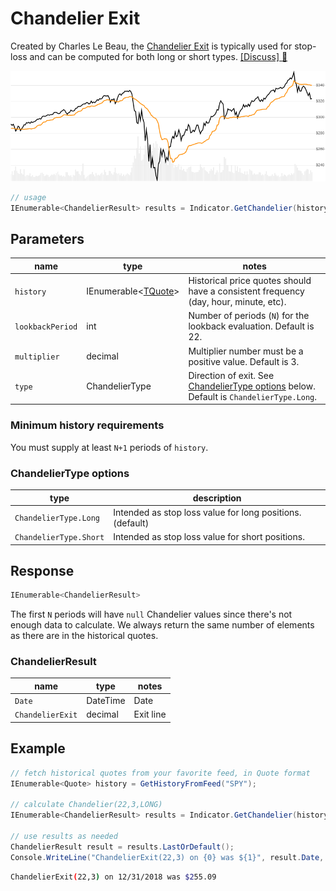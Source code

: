 ﻿# Chandelier Exit

Created by Charles Le Beau, the [Chandelier Exit](https://school.stockcharts.com/doku.php?id=technical_indicators:chandelier_exit) is typically used for stop-loss and can be computed for both long or short types.
[[Discuss] :speech_balloon:](https://github.com/DaveSkender/Stock.Indicators/discussions/263 "Community discussion about this indicator")

![image](chart.png)

```csharp
// usage
IEnumerable<ChandelierResult> results = Indicator.GetChandelier(history, lookbackPeriod, multiplier, type);  
```

## Parameters

| name | type | notes
| -- |-- |--
| `history` | IEnumerable\<[TQuote](../../docs/GUIDE.md#quote)\> | Historical price quotes should have a consistent frequency (day, hour, minute, etc).
| `lookbackPeriod` | int | Number of periods (`N`) for the lookback evaluation.  Default is 22.
| `multiplier` | decimal | Multiplier number must be a positive value.  Default is 3.
| `type` | ChandelierType | Direction of exit.  See [ChandelierType options](#chandeliertype-options) below.  Default is `ChandelierType.Long`.

### Minimum history requirements

You must supply at least `N+1` periods of `history`.

### ChandelierType options

| type | description
|-- |--
| `ChandelierType.Long` | Intended as stop loss value for long positions. (default)
| `ChandelierType.Short` | Intended as stop loss value for short positions.

## Response

```csharp
IEnumerable<ChandelierResult>
```

The first `N` periods will have `null` Chandelier values since there's not enough data to calculate.  We always return the same number of elements as there are in the historical quotes.

### ChandelierResult

| name | type | notes
| -- |-- |--
| `Date` | DateTime | Date
| `ChandelierExit` | decimal | Exit line

## Example

```csharp
// fetch historical quotes from your favorite feed, in Quote format
IEnumerable<Quote> history = GetHistoryFromFeed("SPY");

// calculate Chandelier(22,3,LONG)
IEnumerable<ChandelierResult> results = Indicator.GetChandelier(history,22,3,ChandelierType.Long);

// use results as needed
ChandelierResult result = results.LastOrDefault();
Console.WriteLine("ChandelierExit(22,3) on {0} was ${1}", result.Date, result.ChandelierExit);
```

```bash
ChandelierExit(22,3) on 12/31/2018 was $255.09
```
